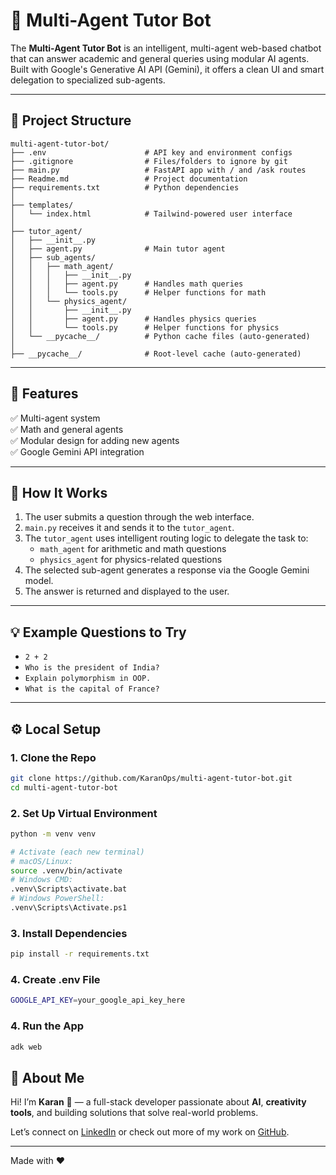 # 🤖 Multi-Agent Tutor Bot

The **Multi-Agent Tutor Bot** is an intelligent, multi-agent web-based chatbot that can answer academic and general queries using modular AI agents. Built with Google's Generative AI API (Gemini), it offers a clean UI and smart delegation to specialized sub-agents.

---

## 📂 Project Structure

```text
multi-agent-tutor-bot/
├── .env                      # API key and environment configs
├── .gitignore                # Files/folders to ignore by git
├── main.py                   # FastAPI app with / and /ask routes
├── Readme.md                 # Project documentation
├── requirements.txt          # Python dependencies
│
├── templates/
│   └── index.html            # Tailwind-powered user interface
│
├── tutor_agent/
│   ├── __init__.py
│   ├── agent.py              # Main tutor agent
│   ├── sub_agents/
│   │   ├── math_agent/
│   │   │   ├── __init__.py
│   │   │   ├── agent.py      # Handles math queries
│   │   │   └── tools.py      # Helper functions for math
│   │   └── physics_agent/
│   │       ├── __init__.py
│   │       ├── agent.py      # Handles physics queries
│   │       └── tools.py      # Helper functions for physics
│   └── __pycache__/          # Python cache files (auto-generated)
│
├── __pycache__/              # Root-level cache (auto-generated)

```


---

## 🚀 Features

✅ Multi-agent system  
✅ Math and general agents  
✅ Modular design for adding new agents  
✅ Google Gemini API integration  

---

## 🧠 How It Works

1. The user submits a question through the web interface.
2. `main.py` receives it and sends it to the `tutor_agent`.
3. The `tutor_agent` uses intelligent routing logic to delegate the task to:
   - `math_agent` for arithmetic and math questions
   - `physics_agent` for physics-related questions
4. The selected sub-agent generates a response via the Google Gemini model.
5. The answer is returned and displayed to the user.

---

## 💡 Example Questions to Try

- `2 + 2`
- `Who is the president of India?`
- `Explain polymorphism in OOP.`
- `What is the capital of France?`

---

## ⚙️ Local Setup

### 1. Clone the Repo

```bash
git clone https://github.com/KaranOps/multi-agent-tutor-bot.git
cd multi-agent-tutor-bot
```
### 2. Set Up Virtual Environment
```bash
python -m venv venv

# Activate (each new terminal)
# macOS/Linux:
source .venv/bin/activate
# Windows CMD:
.venv\Scripts\activate.bat
# Windows PowerShell:
.venv\Scripts\Activate.ps1
```
### 3. Install Dependencies
```bash
pip install -r requirements.txt
```
### 4. Create .env File
```bash
GOOGLE_API_KEY=your_google_api_key_here
```
### 4. Run the App
```bash
adk web
```

## 🙋 About Me

Hi! I’m **Karan** 👋 — a full-stack developer passionate about **AI**, **creativity tools**, and building solutions that solve real-world problems.

Let’s connect on [LinkedIn](https://www.linkedin.com/in/karanops93) or check out more of my work on [GitHub](https://github.com/KaranOps).

---

Made with ❤️

